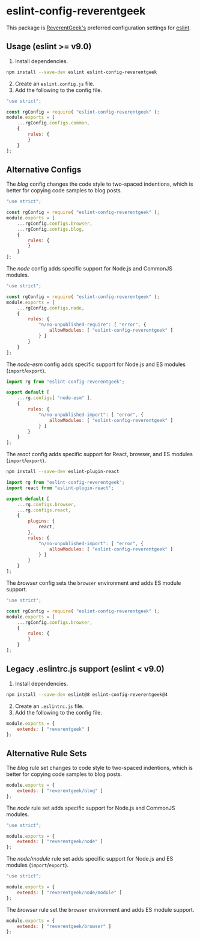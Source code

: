 # eslint-config-reverentgeek

This package is [ReverentGeek's](https://twitter.com/reverentgeek) preferred configuration settings for [eslint](https://eslint.org/).

## Usage (eslint >= v9.0)

1. Install dependencies.

```sh
npm install --save-dev eslint eslint-config-reverentgeek
```

2. Create an `eslint.config.js` file.
3. Add the following to the config file.

```js
"use strict";

const rgConfig = require( "eslint-config-reverentgeek" );
module.exports = [
	...rgConfig.configs.common,
	{
		rules: {
		}
	}
];
```

## Alternative Configs

The _blog_ config changes the code style to two-spaced indentions, which is better for copying code samples to blog posts.

```js
"use strict";

const rgConfig = require( "eslint-config-reverentgeek" );
module.exports = [
	...rgConfig.configs.browser,
	...rgConfig.configs.blog,
	{
		rules: {
		}
	}
];
```

The _node_ config adds specific support for Node.js and CommonJS modules.

```js
"use strict";

const rgConfig = require( "eslint-config-reverentgeek" );
module.exports = [
	...rgConfig.configs.node,
	{
		rules: {
			"n/no-unpublished-require": [ "error", {
				allowModules: [ "eslint-config-reverentgeek" ]
			} ]
		}
	}
];
```

The _node-esm_ config adds specific support for Node.js and ES modules (`import`/`export`).

```js
import rg from "eslint-config-reverentgeek";

export default [
	...rg.configs[ "node-esm" ],
	{
		rules: {
			"n/no-unpublished-import": [ "error", {
				allowModules: [ "eslint-config-reverentgeek" ]
			} ]
		}
	}
];
```

The _react_ config adds specific support for React, browser, and ES modules (`import`/`export`).

```sh
npm install --save-dev eslint-plugin-react
```

```js
import rg from "eslint-config-reverentgeek";
import react from "eslint-plugin-react";

export default [
	...rg.configs.browser,
	...rg.configs.react,
	{
		plugins: {
			react,
		},
		rules: {
			"n/no-unpublished-import": [ "error", {
				allowModules: [ "eslint-config-reverentgeek" ]
			} ]
		}
	}
];
```

The _browser_ config sets the `browser` environment and adds ES module support.

```js
"use strict";

const rgConfig = require( "eslint-config-reverentgeek" );
module.exports = [
	...rgConfig.configs.browser,
	{
		rules: {
		}
	}
];
```

## Legacy .eslintrc.js support (eslint < v9.0)

1. Install dependencies.

```sh
npm install --save-dev eslint@8 eslint-config-reverentgeek@4
```

2. Create an `.eslintrc.js` file.
3. Add the following to the config file.

```js
module.exports = {
	extends: [ "reverentgeek" ]
};
```

## Alternative Rule Sets

The _blog_ rule set changes to code style to two-spaced indentions, which is better for copying code samples to blog posts.

```js
module.exports = {
	extends: [ "reverentgeek/blog" ]
};
```

The _node_ rule set adds specific support for Node.js and CommonJS modules.

```js
"use strict";

module.exports = {
	extends: [ "reverentgeek/node" ]
};
```

The _node/module_ rule set adds specific support for Node.js and ES modules (`import`/`export`).

```js
"use strict";

module.exports = {
	extends: [ "reverentgeek/node/module" ]
};
```

The _browser_ rule set the `browser` environment and adds ES module support.

```js
module.exports = {
	extends: [ "reverentgeek/browser" ]
};
```
